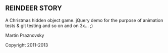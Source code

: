 REINDEER STORY
--------------

A Christmas hidden object game.
jQuery demo for the purpose of animation tests & git testing and so on and on 3x... ;)

Martin Praznovsky

Copyright 2011-2013
